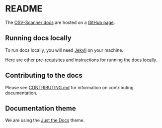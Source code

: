 # README
The [OSV-Scanner docs](https://google.github.io/osv-scanner) are hosted on a [GitHub page](https://pages.github.com/). 

## Running docs locally
To run docs locally, you will need [Jekyll](https://jekyllrb.com/docs/installation/) on your machine. 

Here are other [pre-requisites] and instructions for running the [docs locally].

[pre-requisites]: https://docs.github.com/en/pages/setting-up-a-github-pages-site-with-jekyll/testing-your-github-pages-site-locally-with-jekyll#prerequisites
[docs locally]: https://docs.github.com/en/pages/setting-up-a-github-pages-site-with-jekyll/testing-your-github-pages-site-locally-with-jekyll#building-your-site-locally

## Contributing to the docs
Please see [CONTRIBUTING.md](https://github.com/google/osv-scanner/blob/main/CONTRIBUTING.md/#contributing-documentation) for information on contributing documentation. 

## Documentation theme
We are using the [Just the Docs](https://just-the-docs.github.io/just-the-docs/)
theme.